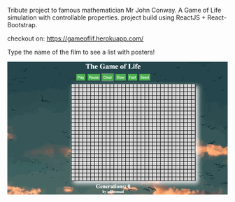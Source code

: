 Tribute project to famous mathematician Mr John Conway. A Game of Life simulation with controllable properties. project build using ReactJS + React-Bootstrap.

checkout on: https://gameoflif.herokuapp.com/

Type the name of the film to see a list with posters!

![Image](site.gif)